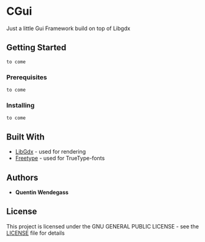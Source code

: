 # CGui

Just a little Gui Framework build on top of Libgdx

## Getting Started

```
to come
```

### Prerequisites

```
to come
```

### Installing

```
to come
```

## Built With

* [LibGdx](https://libgdx.badlogicgames.com/) - used for rendering
* [Freetype](https://github.com/libgdx/libgdx/wiki/Gdx-freetype/) - used for TrueType-fonts


## Authors

* **Quentin Wendegass** 


## License

This project is licensed under the GNU GENERAL PUBLIC LICENSE - see the [LICENSE](LICENSE) file for details

